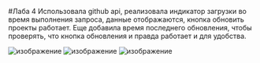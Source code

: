 #Лаба 4
Использовала github api, реализовала индикатор загрузки во время выполнения запроса, данные отображаются, кнопка обновить проекты работает. Еще добавила время последнего обновления, чтобы проверять, что кнопка обновления и правда работает и для удобства.

![изображение](https://github.com/user-attachments/assets/6414736f-3be8-4d46-94dd-cca10b90d65f)
![изображение](https://github.com/user-attachments/assets/3b011bc7-3700-4683-a125-699781cc43f1)
![изображение](https://github.com/user-attachments/assets/01977e96-49bd-4729-8bee-ff6f290f2d81)


